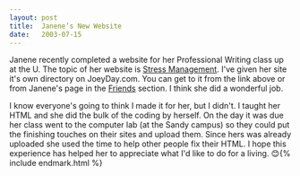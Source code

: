 ```yaml
---
layout:	post
title:	Janene’s New Website
date:	2003-07-15
---
```


Janene recently completed a website for her Professional Writing class up at the U. The topic of her website is [Stress Management](http://www.joeyday.com/friends/janene/stress). I've given her site it's own directory on JoeyDay.com. You can get to it from the link above or from Janene's page in the [Friends](http://www.joeyday.com/friends/janene/stress) section. I think she did a wonderful job.

I know everyone's going to think I made it for her, but I didn't. I taught her HTML and she did the bulk of the coding by herself. On the day it was due her class went to the computer lab (at the Sandy campus) so they could put the finishing touches on their sites and upload them. Since hers was already uploaded she used the time to help other people fix their HTML. I hope this experience has helped her to appreciate what I'd like to do for a living. 😊{% include endmark.html %}